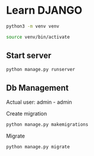 # Learn DJANGO

```bash
python3 -m venv venv
```

```bash
source venv/bin/activate
```

## Start server

```bash
python manage.py runserver
```

## Db Management

Actual user: admin - admin

Create migration

```bash
python manage.py makemigrations
```

Migrate

```bash
python manage.py migrate
```
